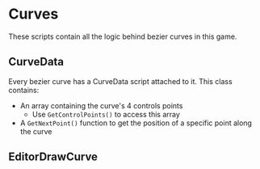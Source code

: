 # Curves

These scripts contain all the logic behind bezier curves in this game.

## CurveData

Every bezier curve has a CurveData script attached to it. This class contains:
- An array containing the curve's 4 controls points
	- Use `GetControlPoints()` to access this array
- A `GetNextPoint()` function to get the position of a specific point along the curve

## EditorDrawCurve

